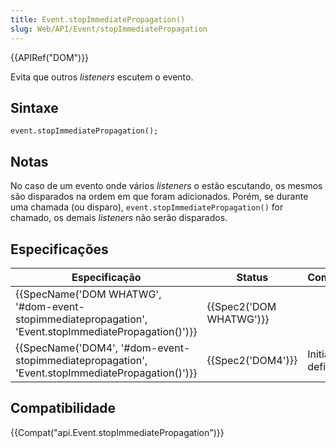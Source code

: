 ```yaml
---
title: Event.stopImmediatePropagation()
slug: Web/API/Event/stopImmediatePropagation
---
```

{{APIRef("DOM")}}

Evita que outros _listeners_ escutem o evento.

## Sintaxe

```
event.stopImmediatePropagation();
```

## Notas

No caso de um evento onde vários _listeners_ o estão escutando, os mesmos são disparados na ordem em que foram adicionados. Porém, se durante uma chamada (ou disparo), `event.stopImmediatePropagation()` for chamado, os demais _listeners_ não serão disparados.

## Especificações

| Especificação                                                                                                                            | Status                           | Comentários        |
| ---------------------------------------------------------------------------------------------------------------------------------------- | -------------------------------- | ------------------ |
| {{SpecName('DOM WHATWG', '#dom-event-stopimmediatepropagation', 'Event.stopImmediatePropagation()')}} | {{Spec2('DOM WHATWG')}} |                    |
| {{SpecName('DOM4', '#dom-event-stopimmediatepropagation', 'Event.stopImmediatePropagation()')}}         | {{Spec2('DOM4')}}         | Initial definition |

## Compatibilidade

{{Compat("api.Event.stopImmediatePropagation")}}
